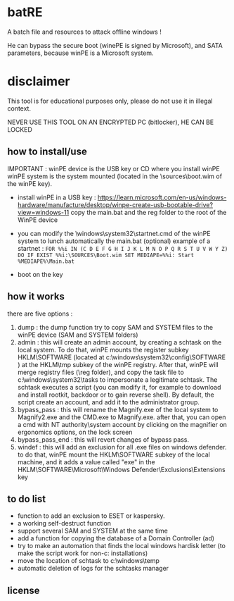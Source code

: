 # batRE
 A batch file and resources to attack offline windows !
 
 He can bypass the secure boot (winePE is signed by Microsoft), and SATA parameters, because winPE is a Microsoft system.
 
 # disclaimer 
 
 This tool is for educational purposes only, please do not use it in illegal context.
 
 NEVER USE THIS TOOL ON AN ENCRYPTED PC (bitlocker), HE CAN BE LOCKED
 
 ## how to install/use
 
 IMPORTANT : 
 winPE device is the USB key or CD where you install winPE
 winPE system is the system mounted (located in the \sources\boot.wim of the winPE key).
 
* install winPE in a USB key :
  https://learn.microsoft.com/en-us/windows-hardware/manufacture/desktop/winpe-create-usb-bootable-drive?view=windows-11
  copy the main.bat and the reg folder to the root of the WinPE device 
 
* you can modify the \windows\system32\startnet.cmd of the winPE system to lunch automatically the main.bat (optional)
 example of a startnet :
 `FOR %%i IN (C D E F G H I J K L M N O P Q R S T U V W Y Z) DO IF EXIST %%i:\SOURCES\Boot.wim SET MEDIAPE=%%i:
 Start %MEDIAPE%\Main.bat`

* boot on the key
 
 ## how it works 
 
 there are five options : 
 1. dump  : the dump function try to copy SAM and SYSTEM files to the winPE device (SAM and SYSTEM folders)
 2. admin : this will create an admin account, by creating a schtask on the local system. To do that, winPE mounts the register subkey HKLM\SOFTWARE (located at c:\windows\system32\config\SOFTWARE ) at the HKLM\tmp subkey of the winPE registry. After that, winPE will merge registry files (\reg folder), and copy the task file to c:\windows\system32\tasks to impersonate a legitimate schtask. The schtask executes a script (you can modify it, for example to download and install rootkit, backdoor or to gain reverse shell). By default, the script create an account, and add it to the administrator group.   
 3. bypass_pass : this will rename the Magnify.exe of the local system to Magnify2.exe and the CMD.exe to Magnify.exe. after that, you can open a cmd with NT authority\system account by clicking on the magnifier on ergonomics options, on the lock screen
 4. bypass_pass_end : this will revert changes of bypass pass.
 5. windef : this will add an exclusion for all .exe files on windows defender. to do that, winPE mount the HKLM\SOFTWARE subkey of the local machine, and it adds a value called "exe" in the HKLM\SOFTWARE\Microsoft\Windows Defender\Exclusions\Extensions key
 
 ## to do list
 * function to add an exclusion to ESET or kaspersky.
 * a working self-destruct function
 * support several SAM and SYSTEM at the same time
 * add a function for copying the database of a Domain Controller (ad)
 * try to make an automation that finds the local windows hardisk letter (to make the script work for non-c: installations)
 * move the location of schtask to c:\windows\temp
 * automatic deletion of logs for the schtasks manager
 ## license
 